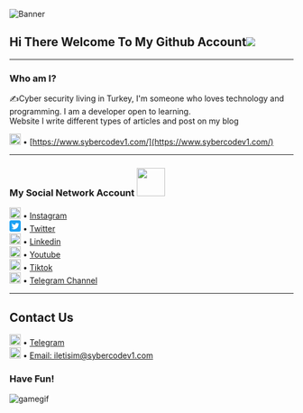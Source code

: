 ![Banner](https://lamachinerie.org/wp-content/uploads/2019/06/github.jpg)
## Hi There Welcome To My Github Account<img src="https://raw.githubusercontent.com/MartinHeinz/MartinHeinz/master/wave.gif" width="30px">
<hr>

### Who am I?
✍️Cyber security living in Turkey, I'm someone who loves technology and programming. I am a developer open to learning. <br> Website I write different types of articles and post on my blog

<img src="https://github.com/sybercodev1real/sybercodev1real/blob/main/blogger.svg" width="20" height="20"> • [https://www.sybercodev1.com/](https://www.sybercodev1.com/)
<hr>

### My Social Network Account <img src="https://github.com/sybercodev1real/sybercodev1real/blob/main/topgif.gif" width="50" height="50"><br>
<img src="https://github.com/sybercodev1real/sybercodev1real/blob/main/instalogo.svg" width="20" height="20"> • [Instagram](https://instagram.com/sybercodev1blog) 
<br>
<img src="https://github.com/edent/SuperTinyIcons/blob/master/images/png/twitter.png" width="20" height="20"> • [Twitter](https://twitter.com/sybercodev1) <br>
<img src="https://github.com/sybercodev1real/sybercodev1real/blob/main/linkedinlogo.svg" width="20" height="20"> • [Linkedin](https://linkedin.com/in/sybercodev1) <br>
<img src="https://github.com/sybercodev1real/sybercodev1real/blob/main/youtubelogo.svg" width="20" height="20"> • [Youtube](https://www.youtube.com/channel/UCB9SCxRF2VEp6JO2fjuqNKA) <br>
<img src="https://github.com/sybercodev1real/sybercodev1real/blob/main/tiktoklogo.svg" width="20" height="20"> • [Tiktok](https://www.tiktok.com/@sybercodev1) <br>
<img src="https://github.com/sybercodev1real/sybercodev1real/blob/main/telegramlogo.svg" width="20" height="20"> • [Telegram Channel](https://t.me/sybercodev1blog) <br>
<hr>

## Contact Us
<img src="https://github.com/sybercodev1real/sybercodev1real/blob/main/telegramlogo.svg" width="20" height="20"> • [Telegram](https://t.me/sybercodev1) <br>
<img src="https://github.com/sybercodev1real/sybercodev1real/blob/main/email.svg" width="20" height="20"> • [Email: iletisim@sybercodev1.com](mailto:iletisim@sybercodev1.com) <br>

### Have Fun!
![gamegif](https://storage.googleapis.com/gweb-uniblog-publish-prod/original_images/Dino_non-birthday_version.gif)
